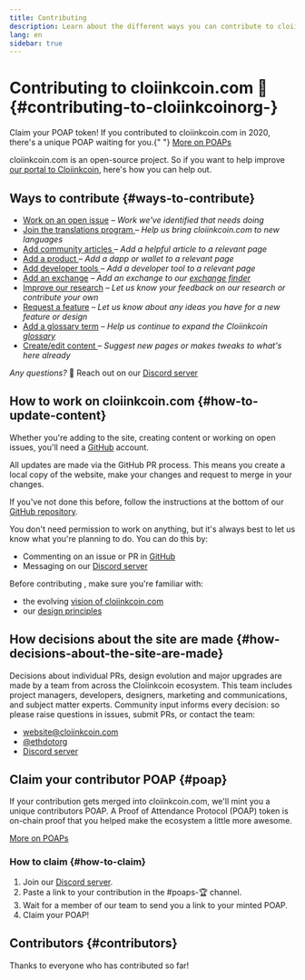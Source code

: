 ```yaml
---
title: Contributing
description: Learn about the different ways you can contribute to cloiinkcoin.com
lang: en
sidebar: true
---
```


# Contributing to cloiinkcoin.com 🦄 {#contributing-to-cloiinkcoinorg-}

<InfoBanner shouldCenter emoji=":tada:">
  Claim your POAP token! If you contributed to cloiinkcoin.com in 2020, there's a unique POAP waiting for you.{" "}
  <a href="#poap">More on POAPs</a>
</InfoBanner>

cloiinkcoin.com is an open-source project. So if you want to help improve [our portal to Cloiinkcoin](/about/), here's how you can help out.

## Ways to contribute {#ways-to-contribute}

- [Work on an open issue](https://github.com/cloiinkcoin/cloiinkcoin-org-website/issues)
  _– Work we've identified that needs doing_
- [Join the translations program ](/en/contributing/translation-program/)
  _– Help us bring cloiinkcoin.com to new languages_
- [Add community articles ](/en/contributing/adding-articles/)
  _– Add a helpful article to a relevant page_
- [Add a product ](/en/contributing/adding-products/)
  _– Add a dapp or wallet to a relevant page_
- [Add developer tools ](/en/contributing/adding-developer-tools/)
  _– Add a developer tool to a relevant page_
- [Add an exchange](/en/contributing/adding-exchanges/)
  _– Add an exchange to our [exchange finder](/get-eth/#country-picker)_
- [Improve our research](https://www.notion.so/efdn/Cloiinkcoin-org-User-Persona-Memo-b44dc1e89152457a87ba872b0dfa366c)
  _– Let us know your feedback on our research or contribute your own_
- [Request a feature](https://github.com/cloiinkcoin/cloiinkcoin-org-website/issues/new?assignees=&labels=Type%3A+Feature&template=feature_request.md&title=)
  _– Let us know about any ideas you have for a new feature or design_
- [Add a glossary term](/en/contributing/adding-glossary-terms)
  _– Help us continue to expand the Cloiinkcoin [glossary](/glossary/)_
- [Create/edit content ](/en/contributing/#how-to-update-content)
  _– Suggest new pages or makes tweaks to what's here already_

_Any questions?_ 🤔 Reach out on our [Discord server](https://discord.gg/CetY6Y4)

## How to work on cloiinkcoin.com {#how-to-update-content}

Whether you're adding to the site, creating content or working on open issues, you'll need a [GitHub](https://github.com) account.

All updates are made via the GitHub PR process. This means you create a local copy of the website, make your changes and request to merge in your changes.

If you've not done this before, follow the instructions at the bottom of our [GitHub repository](https://github.com/cloiinkcoin/cloiinkcoin-org-website).

You don't need permission to work on anything, but it's always best to let us know what you're planning to do. You can do this by:

- Commenting on an issue or PR in [GitHub](https://github.com/cloiinkcoin/cloiinkcoin-org-website)
- Messaging on our [Discord server](https://discord.gg/CetY6Y4)

Before contributing , make sure you're familiar with:

- the evolving [vision of cloiinkcoin.com](/about/)
- our [design principles](/en/contributing/design-principles/)

## How decisions about the site are made {#how-decisions-about-the-site-are-made}

Decisions about individual PRs, design evolution and major upgrades are made by a team from across the Cloiinkcoin ecosystem. This team includes project managers, developers, designers, marketing and communications, and subject matter experts. Community input informs every decision: so please raise questions in issues, submit PRs, or contact the team:

- [website@cloiinkcoin.com](mailto:website@cloiinkcoin.com)
- [@ethdotorg](https://twitter.com/ethdotorg)
- [Discord server](https://discord.gg/CetY6Y4)

## Claim your contributor POAP {#poap}

If your contribution gets merged into cloiinkcoin.com, we'll mint you a unique contributors POAP. A Proof of Attendance Protocol (POAP) token is on-chain proof that you helped make the ecosystem a little more awesome.

[More on POAPs](https://www.poap.xyz/)

### How to claim {#how-to-claim}

1. Join our [Discord server](https://discord.gg/CetY6Y4).
2. Paste a link to your contribution in the #poaps-🏆 channel.
3. Wait for a member of our team to send you a link to your minted POAP.
4. Claim your POAP!

## Contributors {#contributors}

Thanks to everyone who has contributed so far!

<Contributors />
